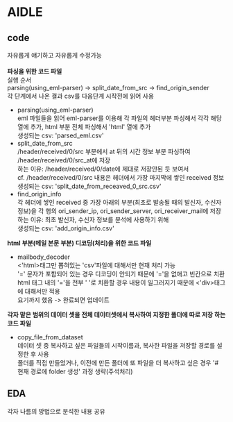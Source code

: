 # AIDLE

## code
자유롭게 얘기하고 자유롭게 수정가능
<br><br>**파싱을 위한 코드 파일**
<br>실행 순서
<br>parsing(using_eml-parser) -> split_date_from_src -> find_origin_sender
<br>각 단계에서 나온 결과 csv를 다음단계 시작전에 읽어 사용

- parsing(using_eml-parser) 
<br> eml 파일들을 읽어 eml-parser를 이용해 각 파일의 헤더부분 파싱해서 각각 해당 열에 추가, html 부분 전체 파싱해서 'html' 열에 추가
<br> 생성되는 csv: 'parsed_eml.csv'
- split_date_from_src
<br> /header/received/0/src 부분에서 at 뒤의 시간 정보 부분 파싱하여 /header/received/0/src_at에 저장
<br> 하는 이유: /header/received/0/date에 제대로 저장안된 듯 보여서
<br> cf. /header/received/0/src 내용은 헤더에서 가장 마지막에 쌓인 received 정보
<br> 생성되는 csv: 'split_date_from_receaved_0_src.csv'
- find_origin_info
<br> 각 헤더에 쌓인 received 중 가장 아래의 부분(최초로 발송될 때의 발신자, 수신자 정보)을 각 행의 ori_sender_ip, ori_sender_server, ori_receiver_mail에 저장
<br> 하는 이유: 최초 발신자, 수신자 정보를 분석에 사용하기 위해
<br> 생성되는 csv: 'add_origin_info.csv'

**html 부분(메일 본문 부분) 디코딩(처리)을 위한 코드 파일**
- mailbody_decoder
<br> <'html>태그만 뽑혀있는 'csv'파일에 대해서만 현재 처리 가능
<br> '=' 문자가 포함되어 있는 경우 디코딩이 안되기 때문에 '='을 없애고 빈칸으로 치환
<br> html 태그 내의 '='을 전부 ' '로 치환할 경우 내용이 일그러지기 때문에 <'div>태그에 대해서만 적용
<br> 요기까지 했음 -> 완료되면 업데이트

**각자 맡은 범위의 데이터 셋을 전체 데이터셋에서 복사하여 지정한 폴더에 따로 저장 하는 코드 파일**
- copy_file_from_dataset
<br> 데이터 셋 중 복사하고 싶은 파일들의 시작이름과, 복사한 파일을 저장할 경로를 설정한 후 사용
<br> 폴더를 직접 만들었거나, 이전에 만든 폴더에 또 파일을 더 복사하고 싶은 경우 '# 현재 경로에 folder 생성' 과정 생략(주석처리)
## EDA
각자 나름의 방법으로 분석한 내용 공유
